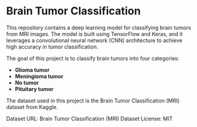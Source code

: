# Brain Tumor Classification

This repository contains a deep learning model for classifying brain tumors from MRI images. The model is built using TensorFlow and Keras, and it leverages a convolutional neural network (CNN) architecture to achieve high accuracy in tumor classification.

The goal of this project is to classify brain tumors into four categories: 
- **Glioma tumor**  
- **Meningioma tumor**  
- **No tumor**  
- **Pituitary tumor**

The dataset used in this project is the Brain Tumor Classification (MRI) dataset from Kaggle.

Dataset URL: Brain Tumor Classification (MRI) Dataset
License: MIT
